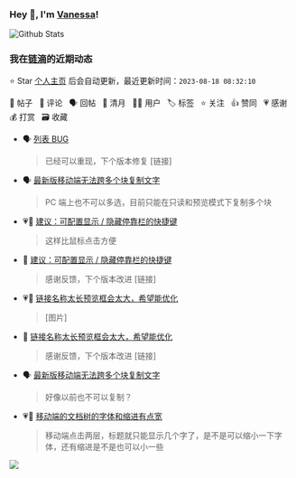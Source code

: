### Hey 👋, I'm [Vanessa](http://vanessa.b3log.org/)!

![Github Stats](https://github-readme-stats.vercel.app/api?username=Vanessa219&show_icons=true)

<!--events start -->

### 我在[链滴](https://ld246.com)的近期动态

⭐️ Star [个人主页](https://github.com/Vanessa219/Vanessa219) 后会自动更新，最近更新时间：`2023-08-18 08:32:10`

📝 帖子 &nbsp; 💬 评论 &nbsp; 🗣 回帖 &nbsp; 🌙 清月 &nbsp; 👨‍💻 用户 &nbsp; 🏷️ 标签 &nbsp; ⭐️ 关注 &nbsp; 👍 赞同 &nbsp; 💗 感谢 &nbsp; 💰 打赏 &nbsp; 🗃 收藏

* 🗣 [列表 BUG](https://ld246.com/article/1691981936960/comment/1692067961802#comments)

  > 已经可以重现，下个版本修复 [链接]
* 🗣 [最新版移动端无法跨多个块复制文字](https://ld246.com/article/1691867906443/comment/1692090703207#comments)

  > PC 端上也不可以多选，目前只能在只读和预览模式下复制多个块
* 💗📝 [建议：可配置显示 / 隐藏停靠栏的快捷键](https://ld246.com/article/1691939463729)

  > 这样比鼠标点击方便
* 💬 [建议：可配置显示 / 隐藏停靠栏的快捷键](https://ld246.com/article/1691939463729/comment/1692089658614#comments)

  > 感谢反馈，下个版本改进 [链接]
* 💗📝 [链接名称太长预览框会太大，希望能优化](https://ld246.com/article/1691898128557)

  > [图片]
* 💬 [链接名称太长预览框会太大，希望能优化](https://ld246.com/article/1691898128557/comment/1692088612731#comments)

  > 感谢反馈，下个版本改进 [链接]
* 🗣 [最新版移动端无法跨多个块复制文字](https://ld246.com/article/1691867906443/comment/1691901789827#comments)

  > 好像以前也不可以复制？
* 💗📝 [移动端的文档树的字体和缩进有点宽](https://ld246.com/article/1691659653273)

  > 移动端点击两层，标题就只能显示几个字了，是不是可以缩小一下字体，还有缩进是不是也可以小一些


<!--events end -->

<a title="Hits" target="_blank" href="https://github.com/Vanessa219/Vanessa219"><img src="https://hits.b3log.org/Vanessa219/Vanessa219.svg"></a>
